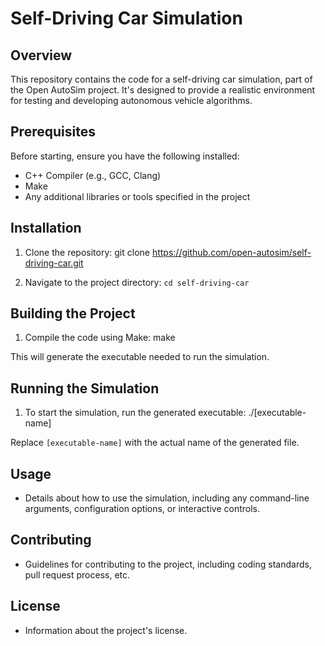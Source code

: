# Self-Driving Car Simulation

## Overview
This repository contains the code for a self-driving car simulation, part of the Open AutoSim project. It's designed to provide a realistic environment for testing and developing autonomous vehicle algorithms.

## Prerequisites
Before starting, ensure you have the following installed:
- C++ Compiler (e.g., GCC, Clang)
- Make
- Any additional libraries or tools specified in the project

## Installation
1. Clone the repository:
git clone https://github.com/open-autosim/self-driving-car.git

2. Navigate to the project directory:
```cd self-driving-car```


## Building the Project
1. Compile the code using Make:
make

This will generate the executable needed to run the simulation.

## Running the Simulation
1. To start the simulation, run the generated executable:
./[executable-name]

Replace `[executable-name]` with the actual name of the generated file.

## Usage
- Details about how to use the simulation, including any command-line arguments, configuration options, or interactive controls.

## Contributing
- Guidelines for contributing to the project, including coding standards, pull request process, etc.

## License
- Information about the project's license.
